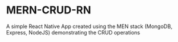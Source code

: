 # MERN-CRUD-RN
A simple React Native App created using the MEN stack (MongoDB, Express, NodeJS) demonstrating the CRUD operations

